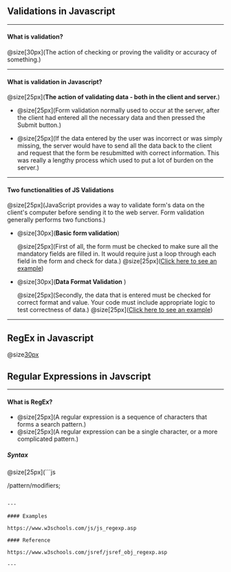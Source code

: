 ## Validations in Javascript



---

#### What is validation?

@size[30px](The action of checking or proving the validity or accuracy of something.)

---

#### What is validation in Javascript?

@size[25px](**The action of validating data - both in the client and server.**)

- @size[25px](Form validation normally used to occur at the server, after the client had entered    all the necessary data and then pressed the Submit button.)

- @size[25px](If the data entered by the user was incorrect or was simply missing, the server       would have to send all the data back to the client and request that the form be resubmitted       with correct information. This was really a lengthy process which used to put a lot of burden     on the server.)

---

#### Two functionalities of JS Validations

@size[25px](JavaScript provides a way to validate form's data on the client's computer before sending it to the web server. Form validation generally performs two functions.)

- @size[30px](**Basic form validation**)

    @size[25px](First of all, the form must be checked to make sure all the mandatory fields are filled in. It would require just a loop through each field in the form and check for data.)
    @size[25px]([Click here to see an example](https://jsbin.com/kibafow/1/edit?html,js,output))

- @size[30px](**Data Format Validation** )

    @size[25px](Secondly, the data that is entered must be checked for correct format and value. Your code must include appropriate logic to test correctness of data.)
    @size[25px]([Click here to see an example](https://jsbin.com/palidal/edit?html,js,console,output))
    
---


## RegEx in Javascript

@size[30px](aka)

## Regular Expressions in Javscript


---

#### What is RegEx?

- @size[25px](A regular expression is a sequence of characters that forms a search pattern.)
- @size[25px](A regular expression can be a single character, or a more complicated pattern.)

##### Syntax

@size[25px](```js

/pattern/modifiers;

```)

---

#### Examples

https://www.w3schools.com/js/js_regexp.asp

#### Reference

https://www.w3schools.com/jsref/jsref_obj_regexp.asp

---
